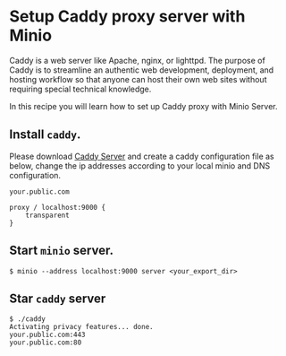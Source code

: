 # Setup Caddy proxy server with Minio

Caddy is a web server like Apache, nginx, or lighttpd. The purpose of Caddy is to streamline an authentic web development, deployment, and hosting workflow so that anyone can host their own web sites without requiring special technical knowledge.

In this recipe you will learn how to set up Caddy proxy with Minio Server.

## Install `caddy`.
Please download [Caddy Server](https://caddyserver.com/download) and create a caddy configuration file as below, change the ip addresses according to your local minio and DNS configuration.

```
your.public.com 

proxy / localhost:9000 {
    transparent
}

```
## Start `minio` server.
```
$ minio --address localhost:9000 server <your_export_dir>
```
## Star `caddy` server
```
$ ./caddy
Activating privacy features... done.
your.public.com:443
your.public.com:80
```
